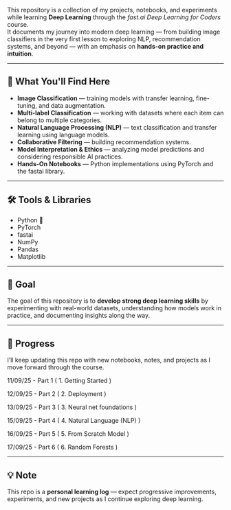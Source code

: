 This repository is a collection of my projects, notebooks, and experiments while learning **Deep Learning** through the *fast.ai Deep Learning for Coders* course.  
It documents my journey into modern deep learning — from building image classifiers in the very first lesson to exploring NLP, recommendation systems, and beyond — with an emphasis on **hands-on practice and intuition**.

---

## 🚀 What You'll Find Here
- **Image Classification** — training models with transfer learning, fine-tuning, and data augmentation.
- **Multi-label Classification** — working with datasets where each item can belong to multiple categories.
- **Natural Language Processing (NLP)** — text classification and transfer learning using language models.
- **Collaborative Filtering** — building recommendation systems.
- **Model Interpretation & Ethics** — analyzing model predictions and considering responsible AI practices.
- **Hands-On Notebooks** — Python implementations using PyTorch and the fastai library.

---

## 🛠️ Tools & Libraries
- Python 🐍  
- PyTorch  
- fastai  
- NumPy  
- Pandas  
- Matplotlib  

---

## 🎯 Goal
The goal of this repository is to **develop strong deep learning skills** by experimenting with real-world datasets, understanding how models work in practice, and documenting insights along the way.

---

## 📅 Progress
I’ll keep updating this repo with new notebooks, notes, and projects as I move forward through the course.

11/09/25 - Part 1 ( 1. Getting Started )

12/09/25 - Part 2 ( 2. Deployment )

13/09/25 - Part 3 ( 3. Neural net foundations )

15/09/25 - Part 4 ( 4. Natural Language (NLP) )

16/09/25 - Part 5 ( 5. From Scratch Model )

17/09/25 - Part 6 ( 6. Random Forests )

---

## 💡 Note
This repo is a **personal learning log** — expect progressive improvements, experiments, and new projects as I continue exploring deep learning.
